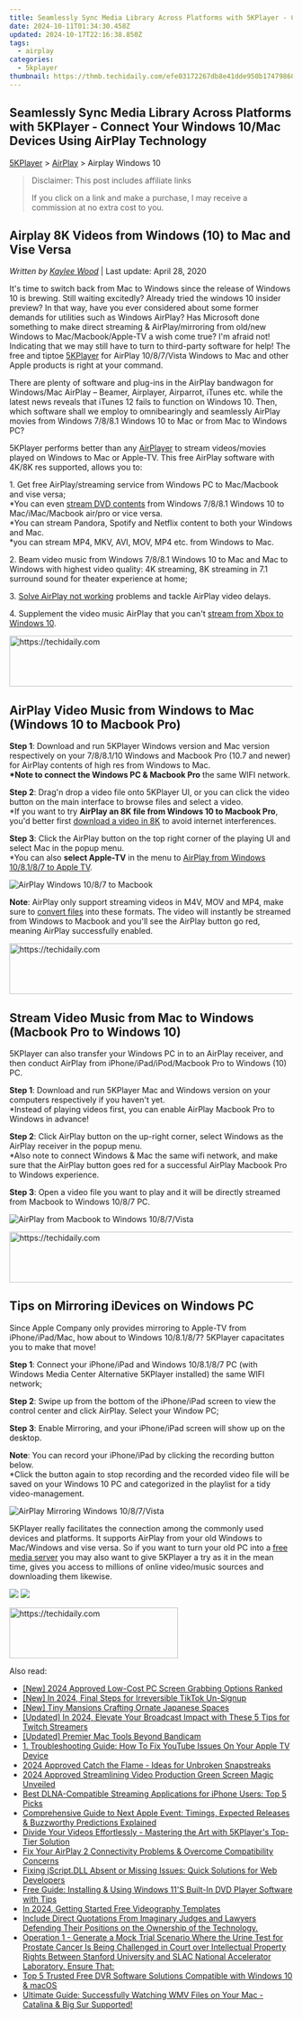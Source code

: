 ```yaml
---
title: Seamlessly Sync Media Library Across Platforms with 5KPlayer - Connect Your Windows 10/Mac Devices Using AirPlay Technology
date: 2024-10-11T01:34:30.458Z
updated: 2024-10-17T22:16:38.850Z
tags:
  - airplay
categories:
  - 5kplayer
thumbnail: https://thmb.techidaily.com/efe03172267db8e41dde950b174798601940a22588399da557fc77a3f3ce0d36.jpeg
---
```


## Seamlessly Sync Media Library Across Platforms with 5KPlayer - Connect Your Windows 10/Mac Devices Using AirPlay Technology

[5KPlayer](https://tools.techidaily.com/5kplayer/products/) \> [AirPlay](https://tools.techidaily.com/5kplayer/airplay/) \> Airplay Windows 10

>  Disclaimer: This post includes affiliate links
>
>  If you click on a link and make a purchase, I may receive a commission at no extra cost to you.
>

## Airplay 8K Videos from Windows (10) to Mac and Vise Versa

 _Written by [Kaylee Wood](https://www.quora.com/profile/Amanda-Hu-21)_ | Last update: April 28, 2020

It's time to switch back from Mac to Windows since the release of Windows 10 is brewing. Still waiting excitedly? Already tried the windows 10 insider preview? In that way, have you ever considered about some former demands for utilities such as Windows AirPlay? Has Microsoft done something to make direct streaming & AirPlay/mirroring from old/new Windows to Mac/Macbook/Apple-TV a wish come true? I'm afraid not! Indicating that we may still have to turn to third-party software for help! The free and tiptoe [5KPlayer](https://tools.techidaily.com/5kplayer/products/) for AirPlay 10/8/7/Vista Windows to Mac and other Apple products is right at your command.

There are plenty of software and plug-ins in the AirPlay bandwagon for Windows/Mac AirPlay – Beamer, Airplayer, Airparrot, iTunes etc. while the latest news reveals that iTunes 12 fails to function on Windows 10\. Then, which software shall we employ to omnibearingly and seamlessly AirPlay movies from Windows 7/8/8.1 Windows 10 to Mac or from Mac to Windows PC?

5KPlayer performs better than any [AirPlayer](https://tools.techidaily.com/5kplayer/airplay/) to stream videos/movies played on Windows to Mac or Apple-TV. This free AirPlay software with 4K/8K res supported, allows you to:

1\. Get free AirPlay/streaming service from Windows PC to Mac/Macbook and vise versa;  
 \*You can even [stream DVD contents](https://tools.techidaily.com/5kplayer/airplay/) from Windows 7/8/8.1 Windows 10 to Mac/iMac/Macbook air/pro or vice versa.  
 \*You can stream Pandora, Spotify and Netflix content to both your Windows and Mac.   
 \*you can stream MP4, MKV, AVI, MOV, MP4 etc. from Windows to Mac.

2\. Beam video music from Windows 7/8/8.1 Windows 10 to Mac and Mac to Windows with highest video quality: 4K streaming, 8K streaming in 7.1 surround sound for theater experience at home;

3\. [Solve AirPlay not working](https://tools.techidaily.com/5kplayer/airplay/) problems and tackle AirPlay video delays. 

4\. Supplement the video music AirPlay that you can't [stream from Xbox to Windows 10](https://tools.techidaily.com/5kplayer/airplay/).

<!-- affiliate ads begin -->
<a href="https://aligracehair.sjv.io/c/5597632/1997662/19272" target="_top" id="1997662">
  <img src="//a.impactradius-go.com/display-ad/19272-1997662" border="0" alt="https://techidaily.com" width="728" height="90"/>
</a>
<img height="0" width="0" src="https://aligracehair.sjv.io/i/5597632/1997662/19272" style="position:absolute;visibility:hidden;" border="0" />
<!-- affiliate ads end -->

## AirPlay Video Music from Windows to Mac (Windows 10 to Macbook Pro)

**Step 1**: Download and run 5KPlayer Windows version and Mac version respectively on your 7/8/8.1/10 Windows and Macbook Pro (10.7 and newer) for AirPlay contents of high res from Windows to Mac.  
**\*Note to connect the Windows PC & Macbook Pro** the same WIFI network.

**Step 2**: Drag'n drop a video file onto 5KPlayer UI, or you can click the video button on the main interface to browse files and select a video.   
\*If you want to try **AirPlay an 8K file from Windows 10 to Macbook Pro**, you'd better first [download a video in 8K](https://tools.techidaily.com/5kplayer/youtube-download/) to avoid internet interferences.

**Step 3**: Click the AirPlay button on the top right corner of the playing UI and select Mac in the popup menu.  
\*You can also **select Apple-TV** in the menu to [AirPlay from Windows 10/8.1/8/7 to Apple TV](https://tools.techidaily.com/5kplayer/airplay/).

![AirPlay Windows 10/8/7 to Macbook](https://www.5kplayer.com/airplay/img/5k-airplay-win10-mac-zjy.jpg) 

**Note**: AirPlay only support streaming videos in M4V, MOV and MP4, make sure to [convert files](https://tools.techidaily.com/5kplayer/products/) into these formats. The video will instantly be streamed from Windows to Macbook and you'll see the AirPlay button go red, meaning AirPlay successfully enabled.

<!-- affiliate ads begin -->
<a href="https://dhgate.sjv.io/c/5597632/2106658/12108" target="_top" id="2106658">
  <img src="//a.impactradius-go.com/display-ad/12108-2106658" border="0" alt="https://techidaily.com" width="728" height="90"/>
</a>
<img height="0" width="0" src="https://dhgate.sjv.io/i/5597632/2106658/12108" style="position:absolute;visibility:hidden;" border="0" />
<!-- affiliate ads end -->

## Stream Video Music from Mac to Windows (Macbook Pro to Windows 10)

5KPlayer can also transfer your Windows PC in to an AirPlay receiver, and then conduct AirPlay from iPhone/iPad/iPod/Macbook Pro to Windows (10) PC. 

**Step 1**: Download and run 5KPlayer Mac and Windows version on your computers respectively if you haven't yet.  
\*Instead of playing videos first, you can enable AirPlay Macbook Pro to Windows in advance!

**Step 2**: Click AirPlay button on the up-right corner, select Windows as the AirPlay receiver in the popup menu.   
\*Also note to connect Windows & Mac the same wifi network, and make sure that the AirPlay button goes red for a successful AirPlay Macbook Pro to Windows experience. 

**Step 3**: Open a video file you want to play and it will be directly streamed from Macbook to Windows 10/8/7 PC.

![AirPlay from Macbook to Windows 10/8/7/Vista](https://www.5kplayer.com/airplay/img/5k-airplay-mac-win10-zjy.jpg)

<!-- affiliate ads begin -->
<a href="https://ephamedtechinc.pxf.io/c/5597632/2136625/26400" target="_top" id="2136625">
  <img src="//a.impactradius-go.com/display-ad/26400-2136625" border="0" alt="https://techidaily.com" width="728" height="90"/>
</a>
<img height="0" width="0" src="https://ephamedtechinc.pxf.io/i/5597632/2136625/26400" style="position:absolute;visibility:hidden;" border="0" />
<!-- affiliate ads end -->

## Tips on Mirroring iDevices on Windows PC

Since Apple Company only provides mirroring to Apple-TV from iPhone/iPad/Mac, how about to Windows 10/8.1/8/7? 5KPlayer capacitates you to make that move! 

**Step 1**: Connect your iPhone/iPad and Windows 10/8.1/8/7 PC (with Windows Media Center Alternative 5KPlayer installed) the same WIFI network;

**Step 2**: Swipe up from the bottom of the iPhone/iPad screen to view the control center and click AirPlay. Select your Window PC;

**Step 3**: Enable Mirroring, and your iPhone/iPad screen will show up on the desktop.

**Note**: You can record your iPhone/iPad by clicking the recording button below.  
\*Click the button again to stop recording and the recorded video file will be saved on your Windows 10 PC and categorized in the playlist for a tidy video-management.

![AirPlay Mirroring Windows 10/8/7/Vista](https://www.5kplayer.com/airplay/../video-music-player/img/5kp-wmc-alternative-zjy-recording.jpg) 

5KPlayer really facilitates the connection among the commonly used devices and platforms. It supports AirPlay from your old Windows to Mac/Windows and vise versa. So if you want to turn your old PC into a [free media server](https://tools.techidaily.com/5kplayer/airplay/) you may also want to give 5KPlayer a try as it in the mean time, gives you access to millions of online video/music sources and downloading them likewise.

[![](https://www.5kplayer.com/airplay/../button/freedownwhitewin.png)](https://tools.techidaily.com/5kplayer/products/) [![](https://www.5kplayer.com/airplay/../button/freedownbackmac.png)](https://tools.techidaily.com/5kplayer/products/)

<!-- affiliate ads begin -->
<a href="https://aligracehair.sjv.io/c/5597632/2115916/19272" target="_top" id="2115916">
  <img src="//a.impactradius-go.com/display-ad/19272-2115916" border="0" alt="https://techidaily.com" width="300" height="90"/>
</a>
<img height="0" width="0" src="https://aligracehair.sjv.io/i/5597632/2115916/19272" style="position:absolute;visibility:hidden;" border="0" />
<!-- affiliate ads end -->

<ins class="adsbygoogle"
     style="display:block"
     data-ad-format="autorelaxed"
     data-ad-client="ca-pub-7571918770474297"
     data-ad-slot="1223367746"></ins>

<ins class="adsbygoogle"
     style="display:block"
     data-ad-client="ca-pub-7571918770474297"
     data-ad-slot="8358498916"
     data-ad-format="auto"
     data-full-width-responsive="true"></ins>

<span class="atpl-alsoreadstyle">Also read:</span>
<div><ul>
<li><a href="https://digital-screen-recording.techidaily.com/new-2024-approved-low-cost-pc-screen-grabbing-options-ranked/"><u>[New] 2024 Approved Low-Cost PC Screen Grabbing Options Ranked</u></a></li>
<li><a href="https://tiktok-video-recordings.techidaily.com/new-in-2024-final-steps-for-irreversible-tiktok-un-signup/"><u>[New] In 2024, Final Steps for Irreversible TikTok Un-Signup</u></a></li>
<li><a href="https://screen-activity-recording.techidaily.com/new-tiny-mansions-crafting-ornate-japanese-spaces/"><u>[New] Tiny Mansions Crafting Ornate Japanese Spaces</u></a></li>
<li><a href="https://visual-screen-recording.techidaily.com/updated-in-2024-elevate-your-broadcast-impact-with-these-5-tips-for-twitch-streamers/"><u>[Updated] In 2024, Elevate Your Broadcast Impact with These 5 Tips for Twitch Streamers</u></a></li>
<li><a href="https://digital-screen-recording.techidaily.com/updated-premier-mac-tools-beyond-bandicam/"><u>[Updated] Premier Mac Tools Beyond Bandicam</u></a></li>
<li><a href="https://media-tips.techidaily.com/1-troubleshooting-guide-how-to-fix-youtube-issues-on-your-apple-tv-device/"><u>1. Troubleshooting Guide: How To Fix YouTube Issues On Your Apple TV Device</u></a></li>
<li><a href="https://snapchat-videos.techidaily.com/2024-approved-catch-the-flame-ideas-for-unbroken-snapstreaks/"><u>2024 Approved Catch the Flame - Ideas for Unbroken Snapstreaks</u></a></li>
<li><a href="https://fox-direct.techidaily.com/2024-approved-streamlining-video-production-green-screen-magic-unveiled/"><u>2024 Approved Streamlining Video Production Green Screen Magic Unveiled</u></a></li>
<li><a href="https://media-tips.techidaily.com/best-dlna-compatible-streaming-applications-for-iphone-users-top-5-picks/"><u>Best DLNA-Compatible Streaming Applications for iPhone Users: Top 5 Picks</u></a></li>
<li><a href="https://techno-recovery.techidaily.com/comprehensive-guide-to-next-apple-event-timings-expected-releases-and-buzzworthy-predictions-explained/"><u>Comprehensive Guide to Next Apple Event: Timings, Expected Releases & Buzzworthy Predictions Explained</u></a></li>
<li><a href="https://media-tips.techidaily.com/divide-your-videos-effortlessly-mastering-the-art-with-5kplayers-top-tier-solution/"><u>Divide Your Videos Effortlessly - Mastering the Art with 5KPlayer's Top-Tier Solution</u></a></li>
<li><a href="https://media-tips.techidaily.com/fix-your-airplay-2-connectivity-problems-and-overcome-compatibility-concerns/"><u>Fix Your AirPlay 2 Connectivity Problems & Overcome Compatibility Concerns</u></a></li>
<li><a href="https://tech-recovery.techidaily.com/fixing-jscriptdll-absent-or-missing-issues-quick-solutions-for-web-developers/"><u>Fixing jScript.DLL Absent or Missing Issues: Quick Solutions for Web Developers</u></a></li>
<li><a href="https://media-tips.techidaily.com/free-guide-installing-and-using-windows-11s-built-in-dvd-player-software-with-tips/"><u>Free Guide: Installing & Using Windows 11'S Built-In DVD Player Software with Tips</u></a></li>
<li><a href="https://some-techniques.techidaily.com/in-2024-getting-started-free-videography-templates/"><u>In 2024, Getting Started Free Videography Templates</u></a></li>
<li><a href="https://media-tips.techidaily.com/include-direct-quotations-from-imaginary-judges-and-lawyers-defending-their-positions-on-the-ownership-of-the-technology/"><u>Include Direct Quotations From Imaginary Judges and Lawyers Defending Their Positions on the Ownership of the Technology.</u></a></li>
<li><a href="https://media-tips.techidaily.com/operation-1-generate-a-mock-trial-scenario-where-the-urine-test-for-prostate-cancer-is-being-challenged-in-court-over-intellectual-property-rights-between-s6/"><u>Operation 1 - Generate a Mock Trial Scenario Where the Urine Test for Prostate Cancer Is Being Challenged in Court over Intellectual Property Rights Between Stanford University and SLAC National Accelerator Laboratory. Ensure That:</u></a></li>
<li><a href="https://media-tips.techidaily.com/top-5-trusted-free-dvr-software-solutions-compatible-with-windows-10-and-macos/"><u>Top 5 Trusted Free DVR Software Solutions Compatible with Windows 10 & macOS</u></a></li>
<li><a href="https://media-tips.techidaily.com/ultimate-guide-successfully-watching-wmv-files-on-your-mac-catalina-and-big-sur-supported/"><u>Ultimate Guide: Successfully Watching WMV Files on Your Mac - Catalina & Big Sur Supported!</u></a></li>
</ul></div>

